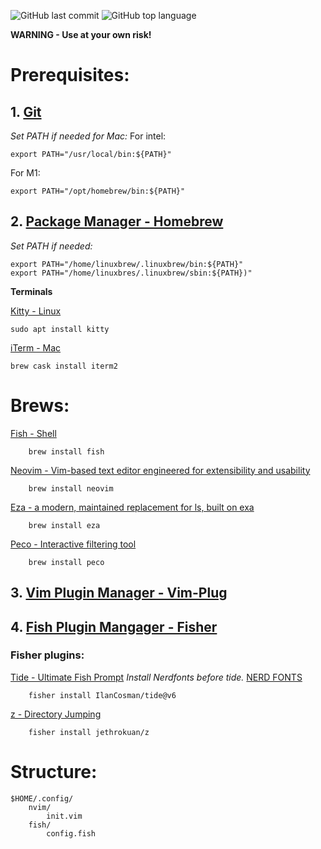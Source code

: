 ![GitHub last commit](https://img.shields.io/github/last-commit/wesknerd/dotfiles)
![GitHub top language](https://img.shields.io/github/languages/top/wesknerd/dotfiles)

**WARNING - Use at your own risk!**

# Prerequisites:
## 1. [Git](https://git-scm.com/)

*Set PATH if needed for Mac:*
For intel:
````shell
export PATH="/usr/local/bin:${PATH}"
````        
For M1:
````shell
export PATH="/opt/homebrew/bin:${PATH}"
````

## 2. [Package Manager - Homebrew](https://brew.sh/)
*Set PATH if needed:*
````shell
export PATH="/home/linuxbrew/.linuxbrew/bin:${PATH}"
export PATH="/home/linuxbres/.linuxbrew/sbin:${PATH})"
````

**Terminals**

[Kitty - Linux](https://sw.kovidgoyal.net/kitty/)
````shell
sudo apt install kitty
````
[iTerm - Mac](https://iterm2.com/)
````shell
brew cask install iterm2
````

# Brews:
[Fish - Shell](https://fishshell.com/)
````shell
    brew install fish
````
[Neovim - Vim-based text editor engineered for extensibility and usability](https://neovim.io/)
````shell
    brew install neovim
````
[Eza - a modern, maintained replacement for ls, built on exa](https://github.com/eza-community/eza)
````shell
    brew install eza
````
[Peco - Interactive filtering tool](https://github.com/peco/peco)
````shell
    brew install peco
````

## 3. [Vim Plugin Manager - Vim-Plug](https://github.com/junegunn/vim-plug)

## 4. [Fish Plugin Mangager - Fisher](https://github.com/jorgebucaran/fisher)
### Fisher plugins:
[Tide - Ultimate Fish Prompt](https://github.com/IlanCosman/tide)
*Install Nerdfonts before tide.*
[NERD FONTS](https://github.com/ryanoasis/nerd-fonts)
````fish
    fisher install IlanCosman/tide@v6
````
[z - Directory Jumping](https://github.com/jethrokuan/z)
````fish
    fisher install jethrokuan/z
````

# Structure:
````vim
$HOME/.config/
    nvim/
        init.vim
    fish/
        config.fish
````

